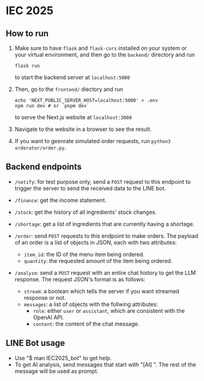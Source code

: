 # IEC 2025

## How to run

1.  Make sure to have `flask` and `flask-cors` installed
    on your system or your virtual environment,
    and then go to the `backend/` directory and run
    ```
    flask run
    ```
    to start the backend server at `localhost:5000`

2.  Then, go to the `frontend/` diectory and run
    ```
    echo 'NEXT_PUBLIC_SERVER_HOST=localhost:5000' > .env
    npm run dev # or `pnpm dev`
    ```
    to serve the Next.js website at `localhost:3000`

3.  Navigate to the website in a browser to see the result.

4.  If you want to geenrate simulated order requests,
    run `python3 orderator/order.py`.

## Backend endpoints

*   `/notify`: for test purpose only, send a `POST` request to this endpoint
    to trigger the server to send the received data to the LINE bot.

*   `/finance`: get the income statement.

*   `/stock`: get the history of all ingredients' stock changes.

*   `/shortage`: get a list of ingredients that are currently having a shortage.

*   `/order`: send `POST` requests to this endpoint to make orders.
    The payload of an order is a list of objects in JSON,
    each with two attributes:
    *   `item_id`: the ID of the menu item being ordered.
    *   `quantity`: the requested amount of the item being ordered.

*   `/analyze`: send a `POST` request with an entire chat history to get the LLM response.
    The request JSON's format is as follows:
    *   `stream`: a boolean which tells the server if you want streamed response or not.
    *   `messages`: a list of objects with the follwing attributes:
        *   `role`: either `user` or `assistant`, which are consistent with the OpenAI API.
        *   `content`: the content of the chat message.

## LINE Bot usage
*   Use "$ man IEC2025_bot" to get help.
*   To get AI analysis, send messages that start with "[AI] ". The rest of the message will be used as prompt.
